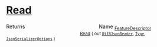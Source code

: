 # [Read](./NetCoreFeatureDescriptorConverter-100664071.md)



Returns<img width=200/>Name
<sub>[FeatureDescriptor](./../../../FeatureDescriptor.md)</sub><img width=200/><sub>[Read](./NetCoreFeatureDescriptorConverter-100664071.md) ( out [`Utf8JsonReader`](https://docs.microsoft.com/en-us/dotnet/api/System.Text.Json.Utf8JsonReader), [`Type`](https://docs.microsoft.com/en-us/dotnet/api/System.Type), [`JsonSerializerOptions`](https://docs.microsoft.com/en-us/dotnet/api/System.Text.Json.JsonSerializerOptions) )</sub><br>


